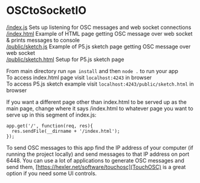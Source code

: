 # OSCtoSocketIO

[/index.js](/index.js)  Sets up listening for OSC messages and web socket connections  
[/index.html](/index.html)  Example of HTML page getting OSC message over web socket & prints messages to console  
[/public/sketch.js](/public/sketch.js)  Example of P5.js sketch page getting OSC message over web socket  
[/public/sketch.html](/public/sketch.html)  Setup for P5.js sketch page  
  
From main directory run `npm install` and then `node .` to run your app  
To access index.html page visit `localhost:4243` in browser  
To access P5.js sketch example visit `localhost:4243/public/sketch.html` in browser  

If you want a different page other than index.html to be served up as the main page, change where it says /index.html to whatever page you want to serve up in this segment of index.js:  
```
app.get('/', function(req, res){
  res.sendFile(__dirname + '/index.html');
});
```  

To send OSC messages to this app find the IP address of your computer (if running the project locally) and send messages to that IP address on port 6448. You can use a lot of applications to generate OSC messages and send them, [https://hexler.net/software/touchosc](TouchOSC) is a great option if you need some UI controls.
